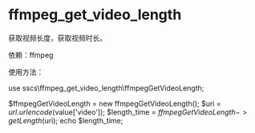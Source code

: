 # ffmpeg_get_video_length
获取视频长度，获取视频时长。


依赖：ffmpeg


使用方法：


use sscs\ffmpeg_get_video_length\ffmpegGetVideoLength;


$ffmpegGetVideoLength = new ffmpegGetVideoLength();
$uri =  $url.urlencode($value['video']);
$length_time = $ffmpegGetVideoLength->getLength($uri);
echo $length_time;